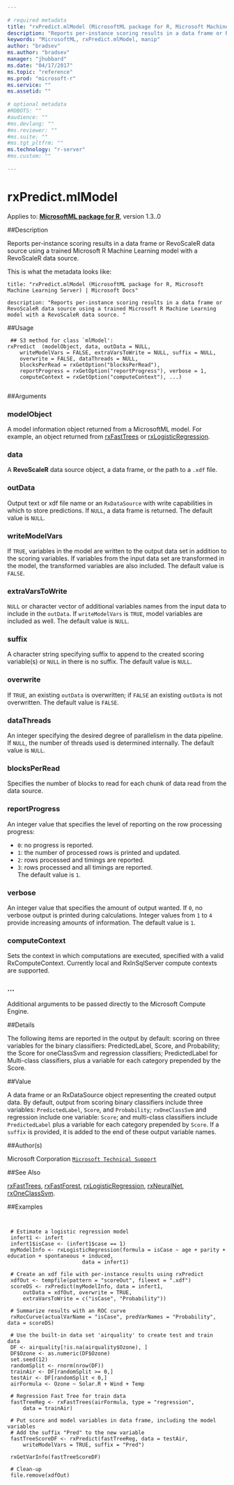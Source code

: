 ```yaml
--- 
 
# required metadata 
title: "rxPredict.mlModel (MicrosoftML package for R, Microsoft Machine Learning Server) | Microsoft Docs" 
description: "Reports per-instance scoring results in a data frame or RevoScaleR data source using a trained Microsoft R Machine Learning model with a RevoScaleR data source. " 
keywords: "MicrosoftML, rxPredict.mlModel, manip" 
author: "bradsev"
ms.author: "bradsev" 
manager: "jhubbard" 
ms.date: "04/17/2017" 
ms.topic: "reference" 
ms.prod: "microsoft-r" 
ms.service: "" 
ms.assetid: "" 
 
# optional metadata 
#ROBOTS: "" 
#audience: "" 
#ms.devlang: "" 
#ms.reviewer: "" 
#ms.suite: "" 
#ms.tgt_pltfrm: "" 
ms.technology: "r-server" 
#ms.custom: "" 
 
--- 
```

 
 # **rxPredict.mlModel**

Applies to: [**MicrosoftML package for R**](../r-reference/microsoftml/microsoftml-package.md), version 1.3..0 
 
 ##Description
 
Reports per-instance scoring results in a data frame or RevoScaleR data source
using a trained Microsoft R Machine Learning model with a RevoScaleR data
source.

This is what the metadata looks like:

 ```
title: "rxPredict.mlModel (MicrosoftML package for R, Microsoft Machine Learning Server) | Microsoft Docs" 

description: "Reports per-instance scoring results in a data frame or RevoScaleR data source using a trained Microsoft R Machine Learning model with a RevoScaleR data source. " 
 ```
 
 ##Usage

```   
 ## S3 method for class `mlModel':
rxPredict  (modelObject, data, outData = NULL,
    writeModelVars = FALSE, extraVarsToWrite = NULL, suffix = NULL,
    overwrite = FALSE, dataThreads = NULL,
    blocksPerRead = rxGetOption("blocksPerRead"),
    reportProgress = rxGetOption("reportProgress"), verbose = 1,
    computeContext = rxGetOption("computeContext"), ...)
 
```
 
 ##Arguments

   
  
 ### modelObject
 A model information object returned from a MicrosoftML model. For example, an object returned from [rxFastTrees](rxfasttrees.md) or [rxLogisticRegression](logisticregression.md). 
  
  
  
 ### data
 A **RevoScaleR** data source object, a data frame, or the path to a `.xdf` file. 
  
  
  
 ### outData
 Output text or xdf file name or an `RxDataSource` with write capabilities in which to store predictions. If `NULL`, a data frame is returned. The default value is `NULL`. 
  
  
  
 ### writeModelVars
 If `TRUE`, variables in the model are written to the output data set in addition to the scoring variables. If variables from the input data set are transformed in the model, the transformed variables are also included. The default value is `FALSE`. 
  
  
  
 ### extraVarsToWrite
 `NULL` or character vector of additional variables names from the input data to include in the `outData`. If `writeModelVars` is `TRUE`, model variables are included as well. The default value is `NULL`. 
  
  
  
 ### suffix
 A character string specifying suffix to append to the created  scoring variable(s) or `NULL` in there is no suffix. The default  value is `NULL`. 
  
  
  
 ### overwrite
 If `TRUE`, an existing `outData` is overwritten; if `FALSE` an existing `outData` is not overwritten. The default  value is `FALSE`. 
  
  
  
 ### dataThreads
 An integer specifying the desired degree of parallelism in the data pipeline. If `NULL`, the number of threads used is determined internally. The default value is `NULL`. 
  
  
  
 ### blocksPerRead
 Specifies the number of blocks to read for each chunk  of data read from the data source. 
  
  
  
 ### reportProgress
 An integer value that specifies the level of reporting  on the row processing progress:   
*   `0`: no progress is reported.     
*   `1`: the number of processed rows is printed and updated.   
*   `2`: rows processed and timings are reported.  
*   `3`: rows processed and all timings are reported.   
 The default value is `1`. 
  
  
  
 ### verbose
 An integer value that specifies the amount of output wanted. If `0`, no verbose output is printed during calculations. Integer  values from `1` to `4` provide increasing amounts of information.  The default value is `1`. 
  
  
  
 ### computeContext
 Sets the context in which computations are executed, specified with a valid RxComputeContext. Currently local and RxInSqlServer compute contexts are supported. 
  
  
  
 ###  ...
 Additional arguments to be passed directly to the Microsoft Compute Engine. 
  
 
 
 ##Details
 
The following items are reported in the output by default: scoring on three 
variables for the binary classifiers: PredictedLabel, Score, and Probability;
the Score for oneClassSvm and regression classifiers; PredictedLabel for 
Multi-class classifiers, plus a variable for each category prepended by the
Score.
 
 
 ##Value
 
A data frame or an RxDataSource object
representing the created output data. By default, output from scoring binary
classifiers include three variables: `PredictedLabel`,
`Score`, and `Probability`; `rxOneClassSvm` and regression 
include one variable: `Score`; and multi-class classifiers include
`PredictedLabel` plus a variable for each category prepended by
`Score`. If a `suffix` is provided, it is added to the end
of these output variable names.
 
 ##Author(s)
 
Microsoft Corporation [`Microsoft Technical Support`](https://go.microsoft.com/fwlink/?LinkID=698556&clcid=0x409)

 
 
 ##See Also
 
[rxFastTrees](rxfasttrees.md), [rxFastForest](rxfastforest.md),
[rxLogisticRegression](logisticregression.md), [rxNeuralNet](neuralnet.md),
[rxOneClassSvm](oneclasssvm.md).
   
 ##Examples

 ```
   
  
  # Estimate a logistic regression model
  infert1 <- infert
  infert1$isCase <- (infert1$case == 1)
  myModelInfo <- rxLogisticRegression(formula = isCase ~ age + parity + education + spontaneous + induced,
                         data = infert1)
                         
  # Create an xdf file with per-instance results using rxPredict
  xdfOut <- tempfile(pattern = "scoreOut", fileext = ".xdf")
  scoreDS <- rxPredict(myModelInfo, data = infert1,
      outData = xdfOut, overwrite = TRUE,
      extraVarsToWrite = c("isCase", "Probability"))
     
  # Summarize results with an ROC curve
  rxRocCurve(actualVarName = "isCase", predVarNames = "Probability", data = scoreDS)
  
  # Use the built-in data set 'airquality' to create test and train data
  DF <- airquality[!is.na(airquality$Ozone), ]	
  DF$Ozone <- as.numeric(DF$Ozone)
  set.seed(12)
  randomSplit <- rnorm(nrow(DF))
  trainAir <- DF[randomSplit >= 0,]
  testAir <- DF[randomSplit < 0,]
  airFormula <- Ozone ~ Solar.R + Wind + Temp
  
  # Regression Fast Tree for train data
  fastTreeReg <- rxFastTrees(airFormula, type = "regression", 
      data = trainAir)  
      
  # Put score and model variables in data frame, including the model variables
  # Add the suffix "Pred" to the new variable
  fastTreeScoreDF <- rxPredict(fastTreeReg, data = testAir, 
      writeModelVars = TRUE, suffix = "Pred")
  
  rxGetVarInfo(fastTreeScoreDF)
  
  # Clean-up
  file.remove(xdfOut)
 
```
 
 
